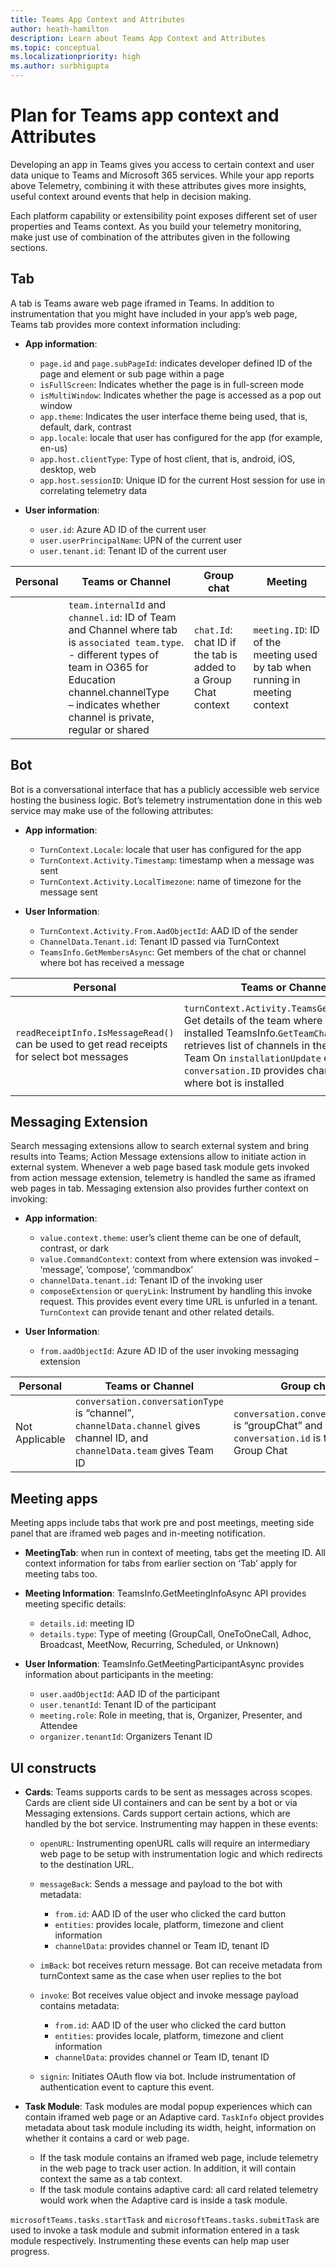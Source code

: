 ```yaml
---
title: Teams App Context and Attributes
author: heath-hamilton
description: Learn about Teams App Context and Attributes
ms.topic: conceptual
ms.localizationpriority: high
ms.author: surbhigupta
---
```


# Plan for Teams app context and Attributes

Developing an app in Teams gives you access to certain context and user data unique to Teams and Microsoft 365 services. While your app reports above Telemetry, combining it with these attributes gives more insights, useful context around events that help in decision making.

Each platform capability or extensibility point exposes different set of user properties and Teams context. As you build your telemetry monitoring, make just use of combination of the attributes given in the following sections.

## Tab

A tab is Teams aware web page iframed in Teams. In addition to instrumentation that you might have included in your app’s web page, Teams tab provides more context information including:

- **App information**:

  - `page.id` and `page.subPageId`: indicates developer defined ID of the page and element or sub page within a page
  - `isFullScreen`: Indicates whether the page is in full-screen mode
  - `isMultiWindow`: Indicates whether the page is accessed as a pop out window
  - `app.theme`: Indicates the user interface theme being used, that is, default, dark, contrast
  - `app.locale`: locale that user has configured for the app (for example, en-us)
  - `app.host.clientType`: Type of host client, that is, android, iOS, desktop, web
  - `app.host.sessionID`: Unique ID for the current Host session for use in correlating telemetry data

- **User information**:

  - `user.id`: Azure AD ID of the current user
  - `user.userPrincipalName`: UPN of the current user
  - `user.tenant.id`: Tenant ID of the current user

| Personal | Teams or Channel | Group chat | Meeting |
| --- | --- | --- | --- |
| &nbsp; | `team.internalId` and `channel.id`: ID of Team and Channel where tab is `associated team.type`. <br> - different types of team in O365 for Education channel.channelType <br> – indicates whether channel is private, regular or shared | `chat.Id`: chat ID if the tab is added to a Group Chat context | `meeting.ID`: ID of the meeting used by tab when running in meeting context |

## Bot

Bot is a conversational interface that has a publicly accessible web service hosting the business logic. Bot’s telemetry instrumentation done in this web service may make use of the following attributes:

- **App information**:

  - `TurnContext.Locale`: locale that user has configured for the app
  - `TurnContext.Activity.Timestamp`: timestamp when a message was sent
  - `TurnContext.Activity.LocalTimezone`: name of timezone for the message sent

- **User Information**:

  - `TurnContext.Activity.From.AadObjectId`: AAD ID of the sender
  - `ChannelData.Tenant.id`: Tenant ID passed via TurnContext
  - `TeamsInfo.GetMembersAsync`: Get members of the chat or channel where bot has received a message

| Personal | Teams or Channel | Group chat | Meeting |
| --- | --- | --- | --- |
| `readReceiptInfo.IsMessageRead()` can be used to get read receipts for select bot messages | `turnContext.Activity.TeamsGetTeamInfo()`: Get details of the team where bot is installed TeamsInfo.`GetTeamChannelsAsync`: retrieves list of channels in the installed Team On `installationUpdate` event, `conversation.ID` provides channel ID where bot is installed | On `installationUpdate` event, `conversation.ID` provides chat ID where bot is installed | On `installationUpdate` event, `conversation.ID` provides ID of meeting chat where bot is installed |

## Messaging Extension

Search messaging extensions allow to search external system and bring results into Teams; Action Message extensions allow to initiate action in external system. Whenever a web page based task module gets invoked from action message extension, telemetry is handled the same as iframed web pages in tab. Messaging extension also provides further context on invoking:

- **App information**:

  - `value.context.theme`: user’s client theme can be one of default, contrast, or dark
  - `value.CommandContext`: context from where extension was invoked – ‘message’, ‘compose’, ‘commandbox’
  - `channelData.tenant.id`: Tenant ID of the invoking user
  - `composeExtension` or `queryLink`: Instrument by handling this invoke request. This provides event every time URL is unfurled in a tenant. `TurnContext` can provide tenant and other related details.

- **User Information**:

  - `from.aadObjectId`: Azure AD ID of the user invoking messaging extension

| Personal | Teams or Channel | Group chat | Meeting |
| --- | --- | --- | --- |
| Not Applicable | `conversation.conversationType` is “channel”, `channelData.channel` gives channel ID, and `channelData.team` gives Team ID | `conversation.conversationType` is “groupChat” and `conversation.id` is the ID of the Group Chat | `conversation.id` contains Meeting Chat ID; `channelData.meeting.ID` gives meeting ID |

## Meeting apps

Meeting apps include tabs that work pre and post meetings, meeting side panel that are iframed web pages and in-meeting notification.

- **MeetingTab**: when run in context of meeting, tabs get the meeting ID. All context information for tabs from earlier section on ‘Tab’ apply for meeting tabs too.
- **Meeting Information**: TeamsInfo.GetMeetingInfoAsync API provides meeting specific details:

  - `details.id`: meeting ID
  - `details.type`: Type of meeting (GroupCall, OneToOneCall, Adhoc, Broadcast, MeetNow, Recurring, Scheduled, or Unknown)

- **User Information**: TeamsInfo.GetMeetingParticipantAsync provides information about participants in the meeting:

  - `user.aadObjectId`: AAD ID of the participant
  - `user.tenantId`: Tenant ID of the participant
  - `meeting.role`: Role in meeting, that is, Organizer, Presenter, and Attendee
  - `organizer.tenantId`: Organizers Tenant ID

## UI constructs

- **Cards**: Teams supports cards to be sent as messages across scopes. Cards are client side UI containers and can be sent by a bot or via Messaging extensions. Cards support certain actions, which are handled by the bot service. Instrumenting may happen in these events:

  - `openURL`: Instrumenting openURL calls will require an intermediary web page to be setup with instrumentation logic and which redirects to the destination URL.
  - `messageBack`: Sends a message and payload to the bot with metadata:
    - `from.id`: AAD ID of the user who clicked the card button
    - `entities`: provides locale, platform, timezone and client information
    - `channelData`: provides channel or Team ID, tenant ID

  - `imBack`: bot receives return message. Bot can receive metadata from turnContext same as the case when user replies to the bot
  - `invoke`: Bot receives value object and invoke message payload contains metadata:

    - `from.id`: AAD ID of the user who clicked the card button
    - `entities`: provides locale, platform, timezone and client information
    - `channelData`: provides channel or Team ID, tenant ID

  - `signin`: Initiates OAuth flow via bot. Include instrumentation of authentication event to capture this event.

- **Task Module**: Task modules are modal popup experiences which can contain iframed web page or an Adaptive card. `TaskInfo` object provides metadata about task module including its width, height,  information on whether it contains a card or web page.

  - If the task module contains an iframed web page, include telemetry in the web page to track user action. In addition, it will contain context the same as a tab context.
  - If the task module contains adaptive card: all card related telemetry would work when the Adaptive card is inside a task module.

`microsoftTeams.tasks.startTask` and `microsoftTeams.tasks.submitTask` are used to invoke a task module and submit information entered in a task module respectively. Instrumenting these events can help map user progress.
